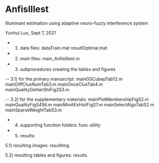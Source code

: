 # AnfisIllest
Illuminant estimation using adaptive neuro-fuzzy interference system

Yunhui Luo, Sept 7, 2021

- 1) data files: 
        dataTrain.mat
        resultOptimal.mat

- 2) main files:
        main_AnfisIllest.m

- 3) subprocedures creating the tables and figures

-- 3.1) for the primary manuscript:
        mainGSCubepTab12.m
        mainDiffClusNumTab3.m
        mainOnceClusTab4.m
        mainQualityGehlerShiFig2S3.m
        
-- 3.2) for the supplementary materials:
        mainPlotMembershipFigS2.m
        mainQualityFigS456.m
        mainMinAEsHistFigS7.m
        mainSelectAlgoTabS2.m
        mainSparseWeightTabS3.m

- 4) supporting function folders:
        func
        utility
        
- 5) results:

5.1) resulting images:
      resultImg
      
5.2) resulting tables and figures:
      results
